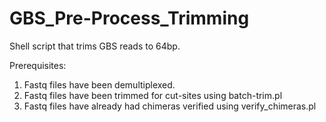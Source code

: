 # GBS_Pre-Process_Trimming

Shell script that trims GBS reads to 64bp. 

Prerequisites:
1. Fastq files have been demultiplexed.
2. Fastq files have been trimmed for cut-sites using batch-trim.pl
3. Fastq files have already had chimeras verified using verify_chimeras.pl 
